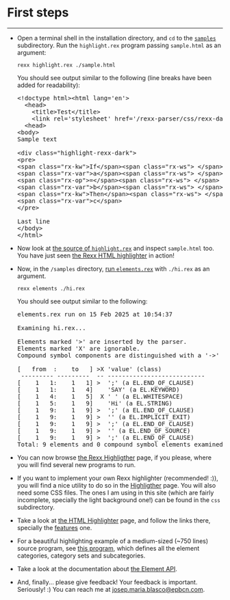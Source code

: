 First steps
===========

-----------------------------------------------

+ Open a terminal shell in the installation directory, and
  `cd` to the [`samples`](/rexx-parser/samples/) subdirectory.
  Run the `highlight.rex` program passing `sample.html`
  as an argument:

  ```
  rexx highlight.rex ./sample.html
  ```

  You should see output similar to the following
  (line breaks have been added for readability):

  <pre>
  &lt;!doctype html&gt;&lt;html lang='en'&gt;
    &lt;head&gt;
      &lt;title&gt;Test&lt;/title&gt;
      &lt;link rel='stylesheet' href='/rexx-parser/css/rexx-dark.css'&gt;
    &lt;head&gt;
  &lt;body&gt;
  Sample text

  &lt;div class="highlight-rexx-dark"&gt;
  &lt;pre&gt;
  &lt;span class="rx-kw"&gt;If&lt;/span&gt;&lt;span class="rx-ws"&gt; &lt;/span&gt;
  &lt;span class="rx-var"&gt;a&lt;/span&gt;&lt;span class="rx-ws"&gt; &lt;/span&gt;
  &lt;span class="rx-op"&gt;=&lt;/span&gt;&lt;span class="rx-ws"&gt; &lt;/span&gt;
  &lt;span class="rx-var"&gt;b&lt;/span&gt;&lt;span class="rx-ws"&gt; &lt;/span&gt;
  &lt;span class="rx-kw"&gt;Then&lt;/span&gt;&lt;span class="rx-ws"&gt; &lt;/span&gt;
  &lt;span class="rx-var"&gt;c&lt;/span&gt;
  &lt;/pre&gt;

  Last line
  &lt;/body&gt;
  &lt;/html&gt;</pre>

+ Now look at [the source of `highlight.rex`](/rexx-parser/doc/samples/highlight/)
  and inspect `sample.html` too. You have just seen
  [the Rexx HTML highlighter](/rexx-parser/doc/highlighter/html/) in action!
+ Now, in the `/samples` directory, [run `elements.rex`](/rexx-parser/doc/samples/elements/)
  with `./hi.rex` as an argument.

  ~~~
  rexx elements ./hi.rex
  ~~~

  You should see output similar to the following:

  <pre>
  elements.rex run on 15 Feb 2025 at 10:54:37

  Examining hi.rex...

  Elements marked '&gt;' are inserted by the parser.
  Elements marked 'X' are ignorable.
  Compound symbol components are distinguished with a '-&gt;' mark.

  [   from  :    to   ] &gt;X 'value' (class)
   --------- ---------  -- ---------------------------
  [    1   1:    1   1] &gt;  ';' (a EL.END_OF_CLAUSE)
  [    1   1:    1   4]    'SAY' (a EL.KEYWORD)
  [    1   4:    1   5]  X ' ' (a EL.WHITESPACE)
  [    1   5:    1   9]    'Hi' (a EL.STRING)
  [    1   9:    1   9] &gt;  ';' (a EL.END_OF_CLAUSE)
  [    1   9:    1   9] &gt;  '' (a EL.IMPLICIT_EXIT)
  [    1   9:    1   9] &gt;  ';' (a EL.END_OF_CLAUSE)
  [    1   9:    1   9] &gt;  '' (a EL.END_OF_SOURCE)
  [    1   9:    1   9] &gt;  ';' (a EL.END_OF_CLAUSE)
  Total: 9 elements and 0 compound symbol elements examined.
  </pre>

+ You can now browse [the Rexx Highligther](/rexx-parser/doc/highlighter/) page,
  if you please, where you will find several new programs to run.
+ If you want to implement your own Rexx highlighter (recommended! :)),
  you will find a nice utility to do so in the
  [Highligther](/rexx-parser/doc/highlighter/) page.
  You will also need some CSS files. The ones I am using in this site
  (which are fairly incomplete, specially the light background one!)
  can be found in the `css` subdirectory.
+ Take a look at [the HTML Highlighter](/rexx-parser/doc/highlighter/html/) page,
  and follow the links there, specially the
  [features](/rexx-parser/doc/highlighter/features/) one.
+ For a beautiful highlighting example of a medium-sized (~750 lines)
  source program, see [this program](/rexx-parser/doc/ref/categories/),
  which defines all the element categories, category sets and subcategories.
+ Take a look at the documentation about [the Element API](/rexx-parser/doc/guide/elementapi/).
+ And, finally... please give feedback! Your feedback is important.
  Seriously! :) You can reach me at <josep.maria.blasco@epbcn.com>.